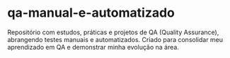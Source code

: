 # qa-manual-e-automatizado
Repositório com estudos, práticas e projetos de QA (Quality Assurance), abrangendo testes manuais e automatizados. Criado para consolidar meu aprendizado em QA e demonstrar minha evolução na área.
